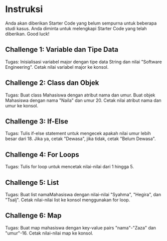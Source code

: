 # Instruksi

Anda akan diberikan Starter Code yang belum sempurna untuk beberapa studi kasus. Anda diminta untuk melengkapi Starter Code yang telah diberikan. Good luck!

## Challenge 1: Variable dan Tipe Data

Tugas: Inisialisasi variabel major dengan tipe data String dan nilai "Software Engineering". Cetak nilai variabel major ke konsol.

## Challenge 2: Class dan Objek

Tugas: Buat class Mahasiswa dengan atribut nama dan umur. Buat objek Mahasiswa dengan nama "Naila" dan umur 20. Cetak nilai atribut nama dan umur ke konsol.

## Challenge 3: If-Else

Tugas: Tulis if-else statement untuk mengecek apakah nilai umur lebih besar dari 18. Jika ya, cetak "Dewasa", jika tidak, cetak "Belum Dewasa".

## Challenge 4: For Loops

Tugas: Tulis for loop untuk mencetak nilai-nilai dari 1 hingga 5.

## Challenge 5: List

Tugas: Buat list namaMahasiswa dengan nilai-nilai "Syahma", "Hegira", dan "Tsalj". Cetak nilai-nilai list ke konsol menggunakan for loop.

## Challenge 6: Map

Tugas: Buat map mahasiswa dengan key-value pairs "nama"-"Zaza" dan "umur"-16. Cetak nilai-nilai map ke konsol.